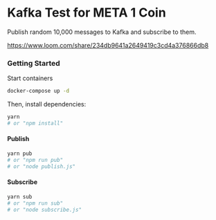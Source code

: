 # Kafka Test for META 1 Coin

Publish random 10,000 messages to Kafka and subscribe to them.

https://www.loom.com/share/234db9641a2649419c3cd4a376866db8

### Getting Started

Start containers

```bash
docker-compose up -d
```

Then, install dependencies:

```bash
yarn
# or "npm install"
```

#### Publish

```bash
yarn pub
# or "npm run pub"
# or "node publish.js"
```

#### Subscribe

```bash
yarn sub
# or "npm run sub"
# or "node subscribe.js"
```
